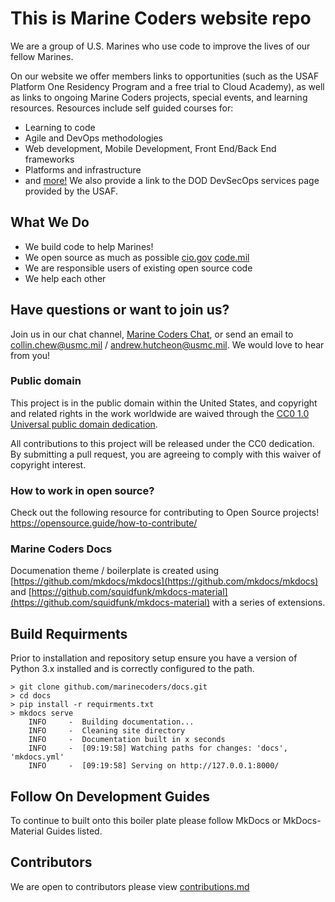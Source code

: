 # This is Marine Coders website repo

We are a group of U.S. Marines who use code to improve the lives of our fellow Marines.

On our website we offer members links to opportunities (such as the USAF Platform One Residency Program and a free trial to Cloud Academy), as well as links to ongoing Marine Coders projects, special events, and learning resources. Resources include self guided courses for:
* Learning to code
* Agile and DevOps methodologies
* Web development, Mobile Development, Front End/Back End frameworks
* Platforms and infrastructure
* and [more!](https://marines.dev/learn/) 
We also provide a link to the DOD DevSecOps services page provided by the USAF.

## What We Do
* We build code to help Marines!
* We open source as much as possible [cio.gov](https://sourcecode.cio.gov/OSS/) [code.mil](https://code.mil)
* We are responsible users of existing open source code
* We help each other

## Have questions or want to join us?
Join us in our chat channel, [Marine Coders Chat](https://chat.il2.dsop.io/signup_user_complete/?id=p65oraj9b3ysjgbxac7o7bn6fr), or send an email to collin.chew@usmc.mil / andrew.hutcheon@usmc.mil.  We would love to hear from you!  

### Public domain

This project is in the public domain within the United States, and copyright and related rights in the work worldwide are waived through the [CC0 1.0 Universal public domain dedication](https://creativecommons.org/publicdomain/zero/1.0/).

All contributions to this project will be released under the CC0 dedication. By submitting a pull request, you are agreeing to comply with this waiver of copyright interest.

### How to work in open source?

Check out the following resource for contributing to Open Source projects!
https://opensource.guide/how-to-contribute/ 

### Marine Coders Docs

Documenation theme / boilerplate is created using [https://github.com/mkdocs/mkdocs](https://github.com/mkdocs/mkdocs) and [https://github.com/squidfunk/mkdocs-material](https://github.com/squidfunk/mkdocs-material) with a series of extensions.

## Build Requirments

Prior to installation and repository setup ensure you have a version of Python 3.x installed and is correctly configured to the path.

```shell
> git clone github.com/marinecoders/docs.git
> cd docs
> pip install -r requirments.txt
> mkdocs serve
    INFO     -  Building documentation...
    INFO     -  Cleaning site directory
    INFO     -  Documentation built in x seconds
    INFO     -  [09:19:58] Watching paths for changes: 'docs', 'mkdocs.yml'
    INFO     -  [09:19:58] Serving on http://127.0.0.1:8000/
```

## Follow On Development Guides

To continue to built onto this boiler plate please follow MkDocs or MkDocs-Material Guides listed.

## Contributors

We are open to contributors please view [contributions.md](/CONTRIBUTIONS.md)